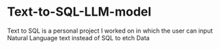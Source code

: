 # Text-to-SQL-LLM-model
Text to SQL is a personal project I worked on in which the user can input Natural Language text instead of SQL to etch Data

